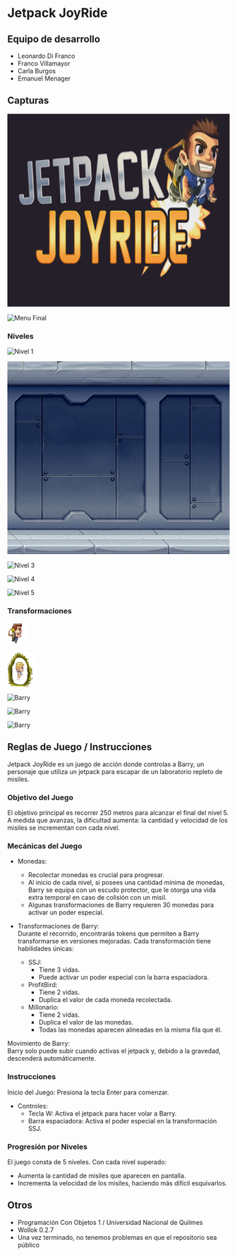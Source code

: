 # Jetpack JoyRide

## Equipo de desarrollo

- Leonardo Di Franco
- Franco Villamayor
- Carla Burgos
- Emanuel Menager

## Capturas

![Menu Inicio](https://raw.githubusercontent.com/obj1unq/2024s2-tp-grupal-juego-2024s2-grupo6/refs/heads/main/assets/menu.png)

![Menu Final]()
### Niveles
![Nivel 1]()

![Nivel 2](https://github.com/obj1unq/2024s2-tp-grupal-juego-2024s2-grupo6/blob/main/assets/fondoo2.png)

![Nivel 3]()

![Nivel 4]()

![Nivel 5]()


### Transformaciones
![Barry Normal](https://raw.githubusercontent.com/obj1unq/2024s2-tp-grupal-juego-2024s2-grupo6/refs/heads/main/assets/barrynormal.png)

![Barry SSJ](https://raw.githubusercontent.com/obj1unq/2024s2-tp-grupal-juego-2024s2-grupo6/refs/heads/main/assets/barrysupersj1.png)

![Barry ]()

![Barry ]()

![Barry ]()

## Reglas de Juego / Instrucciones

Jetpack JoyRide es un juego de acción donde controlas a Barry, un personaje que utiliza un jetpack para escapar de un laboratorio repleto de misiles.

### Objetivo del Juego
  El objetivo principal es recorrer 250 metros para alcanzar el final del nivel 5. A medida que   avanzas, la dificultad aumenta: la cantidad y velocidad de los misiles se incrementan con cada nivel.

### Mecánicas del Juego
  - Monedas:  
    - Recolectar monedas es crucial para progresar.  
    - Al inicio de cada nivel, si posees una cantidad mínima de monedas, Barry se equipa con un escudo protector, que le otorga una vida extra temporal en caso de colisión con un misil.  
    - Algunas transformaciones de Barry requieren 30 monedas para activar un poder especial.  
    
  - Transformaciones de Barry:  
  Durante el recorrido, encontrarás tokens que permiten a Barry transformarse en versiones mejoradas. Cada transformación tiene habilidades únicas:  

    - SSJ:  
      - Tiene 3 vidas.  
      - Puede activar un poder especial con la barra espaciadora.  
    - ProfitBird:  
      - Tiene 2 vidas.  
      - Duplica el valor de cada moneda recolectada.  
    - Millonario:  
      - Tiene 2 vidas.  
      - Duplica el valor de las monedas.  
      - Todas las monedas aparecen alineadas en la misma fila que él.  
  
  Movimiento de Barry:  
  Barry solo puede subir cuando activas el jetpack y, debido a la gravedad, descenderá automáticamente.
  
### Instrucciones
Inicio del Juego: Presiona la tecla Enter para comenzar.  
  
- Controles:  
  - Tecla W: Activa el jetpack para hacer volar a Barry.  
  - Barra espaciadora: Activa el poder especial en la transformación SSJ.  

### Progresión por Niveles
El juego consta de 5 niveles. Con cada nivel superado:  
  - Aumenta la cantidad de misiles que aparecen en pantalla.
  - Incrementa la velocidad de los misiles, haciendo más difícil esquivarlos.

## Otros

- Programación Con Objetos 1 / Universidad Nacional de Quilmes
- Wollok 0.2.7
- Una vez terminado, no tenemos problemas en que el repositorio sea público
